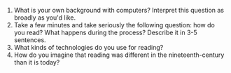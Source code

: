 1. What is your own background with computers? Interpret this question as broadly as you'd like. 
2. Take a few minutes and take seriously the following question: how do you read? What happens during the process? Describe it in 3-5 sentences.
3. What kinds of technologies do you use for reading?
4. How do you imagine that reading was different in the nineteenth-century than it is today?